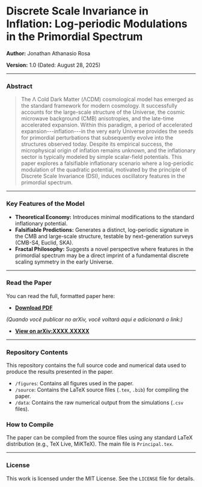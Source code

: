 # Discrete Scale Invariance in Inflation: Log-periodic Modulations in the Primordial Spectrum

**Author:** Jonathan Athanasio Rosa 


**Version:** 1.0 (Dated: August 28, 2025) 


---

### Abstract

> The Λ Cold Dark Matter (ΛCDM) cosmological model has emerged as the standard framework for modern cosmology. It successfully accounts for the large-scale structure of the Universe, the cosmic microwave background (CMB) anisotropies, and the late-time accelerated expansion. Within this paradigm, a period of accelerated expansion---inflation---in the very early Universe provides the seeds for primordial perturbations that subsequently evolve into the structures observed today. Despite its empirical success, the microphysical origin of inflation remains unknown, and the inflationary sector is typically modeled by simple scalar-field potentials. This paper explores a falsifiable inflationary scenario where a log-periodic modulation of the quadratic potential, motivated by the principle of Discrete Scale Invariance (DSI), induces oscillatory features in the primordial spectrum.

---

### Key Features of the Model

*   **Theoretical Economy:** Introduces minimal modifications to the standard inflationary potential.
*   **Falsifiable Predictions:** Generates a distinct, log-periodic signature in the CMB and large-scale structure, testable by next-generation surveys (CMB-S4, Euclid, SKA).
*   **Fractal Philosophy:** Suggests a novel perspective where features in the primordial spectrum may be a direct imprint of a fundamental discrete scaling symmetry in the early Universe.

---

### Read the Paper

You can read the full, formatted paper here:

*   **[Download PDF](./DSI_Inflation_Rosa.pdf)** 
   

*(Quando você publicar no arXiv, você voltará aqui e adicionará o link:)*
*   **[View on arXiv:XXXX.XXXXX](https://arxiv.org/abs/XXXX.XXXXX )**

---

### Repository Contents

This repository contains the full source code and numerical data used to produce the results presented in the paper.

*   `/figures`: Contains all figures used in the paper.
*   `/source`: Contains the LaTeX source files (`.tex`, `.bib`) for compiling the paper.
*   `/data`: Contains the raw numerical output from the simulations (`.csv` files).

### How to Compile

The paper can be compiled from the source files using any standard LaTeX distribution (e.g., TeX Live, MiKTeX). The main file is `Principal.tex`.

---

### License

This work is licensed under the MIT License. See the `LICENSE` file for details.

